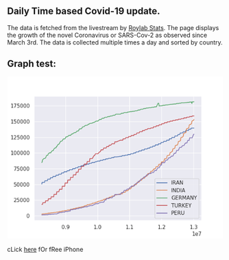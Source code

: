 ## Daily Time based Covid-19 update.

The data is fetched from the livestream by [Roylab Stats](https://www.youtube.com/watch?v=NMre6IAAAiU). The page displays the growth of the novel Coronavirus or SARS-Cov-2 as observed since March 3rd. The data is collected multiple times a day and sorted by country.

## Graph test:
![graph](https://raw.githubusercontent.com/chetanborse1999/covid19data/master/graph.png)

cLick [here](https://chetanborse1999.github.io/covid19data/page1.html) fOr fRee iPhone
